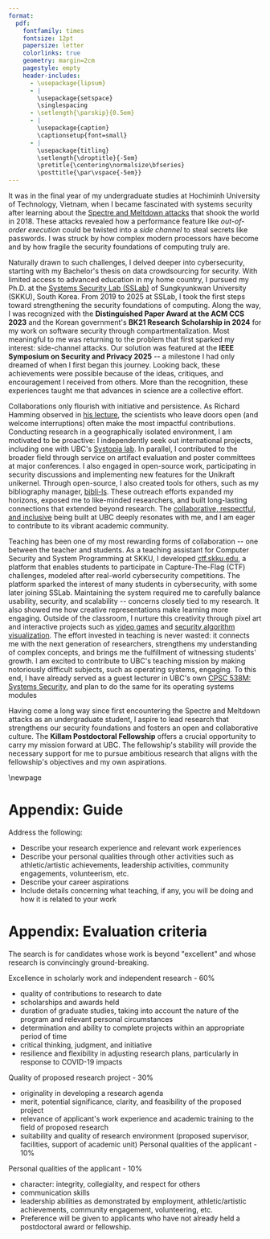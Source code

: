 ```yaml
---
format:
  pdf:
    fontfamily: times
    fontsize: 12pt
    papersize: letter
    colorlinks: true
    geometry: margin=2cm
    pagestyle: empty
    header-includes:
      - \usepackage{lipsum}
      - |
        \usepackage{setspace}
        \singlespacing
      - \setlength{\parskip}{0.5em}
      - |
        \usepackage{caption}
        \captionsetup{font=small}
      - |
        \usepackage{titling}
        \setlength{\droptitle}{-5em} 
        \pretitle{\centering\normalsize\bfseries}
        \posttitle{\par\vspace{-5em}}
---
```


It was in the final year of my undergraduate studies at Hochiminh University of Technology, Vietnam, when I became fascinated with systems security after learning about the [Spectre and Meltdown attacks](https://www.bbc.com/news/technology-42564461) that shook the world in 2018. These attacks revealed how a performance feature like _out-of-order execution_ could be twisted into a _side channel_ to steal secrets like passwords. I was struck by how complex modern processors have become and by how fragile the security foundations of computing truly are.

Naturally drawn to such challenges, I delved deeper into cybersecurity, starting with my Bachelor's thesis on data crowdsourcing for security. With limited access to advanced education in my home country, I pursued my Ph.D. at the [Systems Security Lab (SSLab)](https://sslab.skku.edu/) of Sungkyunkwan University (SKKU), South Korea. From 2019 to 2025 at SSLab, I took the first steps toward strengthening the security foundations of computing. Along the way, I was recognized with the **Distinguished Paper Award at the ACM CCS 2023** and the Korean government's **BK21 Research Scholarship in 2024** for my work on software security through compartmentalization. Most meaningful to me was returning to the problem that first sparked my interest: side-channel attacks. Our solution was featured at the **IEEE Symposium on Security and Privacy 2025** -- a milestone I had only dreamed of when I first began this journey. Looking back, these achievements were possible because of the ideas, critiques, and encouragement I received from others. More than the recognition, these experiences taught me that advances in science are a collective effort.

Collaborations only flourish with initiative and persistence. As Richard Hamming observed in [his lecture](https://www.cs.virginia.edu/~robins/YouAndYourResearch.html), the scientists who leave doors open (and welcome interruptions) often make the most impactful contributions. Conducting research in a geographically isolated environment, I am motivated to be proactive: I independently seek out international projects, including one with UBC's [Systopia lab](https://systopia.cs.ubc.ca/). In parallel, I contributed to the broader field through service on artifact evaluation and poster committees at major conferences. I also engaged in open-source work, participating in security discussions and implementing new features for the Unikraft unikernel. Through open-source, I also created tools for others, such as my bibliography manager, [bibli-ls](https://github.com/kha-dinh/bibli-ls). These outreach efforts expanded my horizons, exposed me to like-minded researchers, and built long-lasting connections that extended beyond research. The [collaborative, respectful, and inclusive](https://strategicplan.ubc.ca/strategy-10-research-culture/) being built at UBC deeply resonates with me, and I am eager to contribute to its vibrant academic community.

Teaching has been one of my most rewarding forms of collaboration -- one between the teacher and students. As a teaching assistant for Computer Security and System Programming at SKKU, I developed [ctf.skku.edu](ctf.skku.edu), a platform that enables students to participate in Capture-The-Flag (CTF) challenges, modeled after real-world cybersecurity competitions. The platform sparked the interest of many students in cybersecurity, with some later joining SSLab. Maintaining the system required me to carefully balance usability, security, and scalability -- concerns closely tied to my research. It also showed me how creative representations make learning more engaging. Outside of the classroom, I nurture this creativity through pixel art and interactive projects such as [video games](https://cafemanhzu.itch.io/) and [security algorithm visualization](https://github.com/kha-dinh/ORAM-Visualization). The effort invested in teaching is never wasted: it connects me with the next generation of researchers, strengthens my understanding of complex concepts, and brings me the fulfillment of witnessing students' growth. I am excited to contribute to UBC's teaching mission by making notoriously difficult subjects, such as operating systems, engaging. To this end, I have already served as a guest lecturer in UBC's own [CPSC 538M: Systems Security](https://aasthakm.github.io/courses/cpsc538m.html), and plan to do the same for its operating systems modules

Having come a long way since first encountering the Spectre and Meltdown attacks as an undergraduate student, I aspire to lead research that strengthens our security foundations and fosters an open and collaborative culture. The **Killam Postdoctoral Fellowship** offers a crucial opportunity to carry my mission forward at UBC. The fellowship's stability will provide the necessary support for me to pursue ambitious research that aligns with the fellowship's objectives and my own aspirations.

\newpage

# Appendix: Guide

Address the following:

- Describe your research experience and relevant work experiences
- Describe your personal qualities through other activities such as athletic/artistic achievements, leadership activities, community engagements, volunteerism, etc.
- Describe your career aspirations
- Include details concerning what teaching, if any, you will be doing and how it is related to your work

# Appendix: Evaluation criteria

The search is for candidates whose work is beyond "excellent" and whose research is convincingly ground-breaking.

Excellence in scholarly work and independent research - 60%

- quality of contributions to research to date
- scholarships and awards held
- duration of graduate studies, taking into account the nature of the program and relevant personal circumstances
- determination and ability to complete projects within an appropriate period of time
- critical thinking, judgment, and initiative
- resilience and flexibility in adjusting research plans, particularly in response to COVID-19 impacts

Quality of proposed research project - 30%

- originality in developing a research agenda
- merit, potential significance, clarity, and feasibility of the proposed project
- relevance of applicant's work experience and academic training to the field of proposed research
- suitability and quality of research environment (proposed supervisor, facilities, support of academic unit) Personal qualities of the applicant - 10%

Personal qualities of the applicant - 10%

- character: integrity, collegiality, and respect for others
- communication skills
- leadership abilities as demonstrated by employment, athletic/artistic achievements, community engagement, volunteering, etc.
- Preference will be given to applicants who have not already held a postdoctoral award or fellowship.

